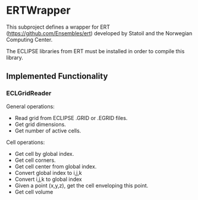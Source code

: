 # ERTWrapper

This subproject defines a wrapper for ERT (https://github.com/Ensembles/ert) developed by Statoil and the Norwegian Computing Center.

The ECLIPSE libraries from ERT must be installed in order to compile this library.

## Implemented Functionality

### ECLGridReader

General operations:

* Read grid from ECLIPSE .GRID or .EGRID files.
* Get grid dimensions.
* Get number of active cells.

Cell operations:

* Get cell by global index.
* Get cell corners.
* Get cell center from global index.
* Convert global index to i,j,k
* Convert i,j,k to global index
* Given a point (x,y,z), get the cell enveloping this point.
* Get cell volume